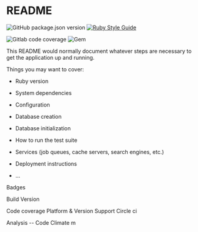 # README
![GitHub package.json version](https://img.shields.io/github/package-json/v/RYLabs/rails-starter)
[![Ruby Style Guide](https://img.shields.io/badge/code_style-rubocop-brightgreen.svg)](https://github.com/rubocop-hq/rubocop)
<!-- ![CircleCI](https://img.shields.io/circleci/build/github/RYLabs/rails-starter/main) -->
![Gitlab code coverage](https://img.shields.io/gitlab/coverage/RYLabs/rails-starter/main)
![Gem](https://img.shields.io/gem/v/rails?label=Rails)

This README would normally document whatever steps are necessary to get the
application up and running.

Things you may want to cover:

* Ruby version

* System dependencies

* Configuration

* Database creation

* Database initialization

* How to run the test suite

* Services (job queues, cache servers, search engines, etc.)

* Deployment instructions

* ...

Badges 

Build 
Version 


Code coverage
Platform & Version Support
Circle ci 

Analysis -- Code Climate m
